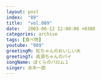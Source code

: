 ```yaml
---
layout: post
index:  "89"
title:  "vol.089"
date:   2003-06-12 12:00:00 +0300
categories: archive
tags: [食べ物]
youtube: "089"
greetingM: 松ちゃんのおいしい水
greetingT: 高須ちゃんのパイ
songName: ぼくらのバロム１
singer: 水木一郎
---
```

